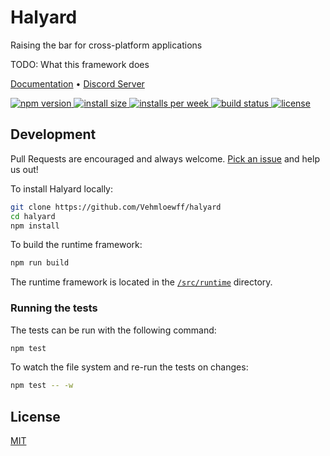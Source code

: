 # Halyard

Raising the bar for cross-platform applications

TODO: What this framework does

[Documentation](/docs) • [Discord Server](https://discord.gg/EzctDxj)

<p>
  <a href="https://www.npmjs.com/package/halyard">
    <img src="https://img.shields.io/npm/v/halyard.svg?color=blue" alt="npm version">
  </a>

  <a href="https://packagephobia.now.sh/result?p=halyard">
    <img src="https://packagephobia.now.sh/badge?p=halyard" alt="install size">
  </a>

  <a href="https://npmjs.com/package/versatilejs">
	<img src="https://img.shields.io/npm/dw/halyard?color=blue" alt="installs per week">
  </a>

  <a href="https://github.com/Vehmloewff/halyard/actions">
    <img src="https://img.shields.io/github/workflow/status/Vehmloewff/halyard/Node CI?color=blue&logo=github"
         alt="build status">
  </a>

  <a href="https://github.com/Vehmloewff/halyard/blob/master/LICENSE">
    <img src="https://img.shields.io/github/license/Vehmloewff/halyard?color=blue" alt="license">
  </a>
</p>

## Development

Pull Requests are encouraged and always welcome. [Pick an issue](https://github.com/Vehmloewff/halyard/issues?q=is%3Aissue+is%3Aopen+sort%3Aupdated-desc) and help us out!

To install Halyard locally:

```bash
git clone https://github.com/Vehmloewff/halyard
cd halyard
npm install
```

To build the runtime framework:

```bash
npm run build
```

The runtime framework is located in the [`/src/runtime`](/src/runtime) directory.

### Running the tests

The tests can be run with the following command:

```bash
npm test
```

To watch the file system and re-run the tests on changes:

```bash
npm test -- -w
```

## License

[MIT](/LICENSE)
